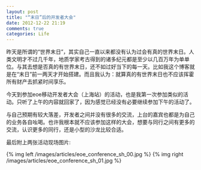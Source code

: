 ```yaml
---
layout: post
title: "“末日”后的开发者大会"
date: 2012-12-22 21:19
comments: true
categories: Life
---
```


<p>
昨天是所谓的“世界末日”，其实自己一直以来都没有认为过会有真的世界末日。人类文明才不过几千年，地质学家考古得到的诸多纪元都是至少以几百万年为单单位。与其去想是否真的有世界末日，还不如过好当下的每一天。比如我这个博客就是在“末日”前一两天才开始搭建。而且我认为：就算真的有世界末日也不应该挥霍所有财产去抓紧时间享乐。
</p>
<p>
今天到参加eoe移动开发者大会（上海站）的活动，也是我第一次参加类似的活动。只听了上午的内容就回家了，因为感觉已经没有必要继续参加下午的活动了。
</p>
<!-- more -->
<p>
与自己预期有较大落差，开发者之间并没有很多的交流，上台的嘉宾也都是为自己的业务各自吆喝。也许我根本就不应该参加这样的大会，想要与同行之间有更多的交流，认识更多的同行，还是小型的沙龙比较合适。
</p>
<p>
最后附上两张活动现场图片:
</p>
{% img left /images/articles/eoe_conference_sh_00.jpg %}
{% img right /images/articles/eoe_conference_sh_01.jpg %}
